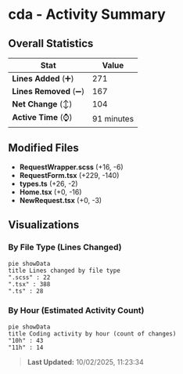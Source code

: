 # cda - Activity Summary 

## Overall Statistics

| Stat                   | Value                                                             |
| ---------------------- | ----------------------------------------------------------------- |
| **Lines Added** (➕)   | 271                                          |
| **Lines Removed** (➖) | 167                                        |
| **Net Change** (↕)    | 104                |
| **Active Time** (⌚)   | 91 minutes |


## Modified Files
- **RequestWrapper.scss** (+16, -6)
- **RequestForm.tsx** (+229, -140)
- **types.ts** (+26, -2)
- **Home.tsx** (+0, -16)
- **NewRequest.tsx** (+0, -3)

## Visualizations

### By File Type (Lines Changed)

```mermaid
pie showData
title Lines changed by file type
".scss" : 22
".tsx" : 388
".ts" : 28
```

### By Hour (Estimated Activity Count)

```mermaid
pie showData
title Coding activity by hour (count of changes)
"10h" : 43
"11h" : 14
```


> **Last Updated:** 10/02/2025, 11:23:34